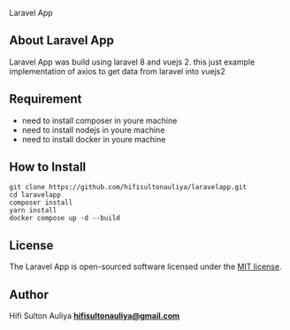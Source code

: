 <p>Laravel App</p>

## About Laravel App

Laravel App was build using laravel 8 and vuejs 2. this just example implementation of axios to get data from laravel into vuejs2

## Requirement

-   need to install composer in youre machine
-   need to install nodejs in youre machine
-   need to install docker in youre machine

## How to Install

```
git clone https://github.com/hifisultonauliya/laravelapp.git
cd laravelapp
composer install
yarn install
docker compose up -d --build
```

## License

The Laravel App is open-sourced software licensed under the [MIT license](https://opensource.org/licenses/MIT).

## Author

Hifi Sulton Auliya **[hifisultonauliya@gmail.com](https://github.com/hifisultonauliya)**
